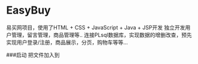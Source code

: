 # EasyBuy
易买网项目，使用了HTML + CSS + JavaScript + Java + JSP开发
独立开发用户管理，留言管理，商品管理等..
连接PLsql数据库，实现数据的增删改查，预先实现用户登录/注册，商品展示，分页，购物车等等...

###启动
把文件加入到
